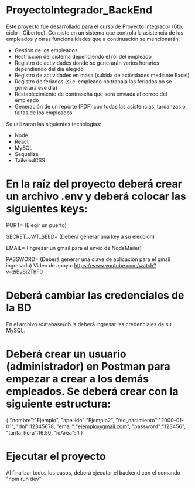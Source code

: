 # ProyectoIntegrador_BackEnd

Este proyecto fue desarrollado para el curso de Proyecto Integrador (6to. ciclo - Cibertec). Consiste en un sistema que controla la asistencia de los 
empleados y otras funcionalidades que a continuación se mencionarán:

- Gestión de los empleados
- Restricción del sistema dependiendo el rol del empleado
- Registro de actividades donde se generarán varios horarios dependiendo del día elegido
- Registro de actividades en masa (subida de actividades mediante Excel)
- Registro de feriados (si el empleado no trabaja los feriados no se generará ese día)
- Restablecimiento de contraseña que será enviada al correo del empleado
- Generación de un reporte (PDF) con todas las asistencias, tardanzas o faltas de los empleados

Se utilizaron las siguientes tecnologías: 

- Node
- React
- MySQL
- Sequelize
- TailwindCSS

# En la raíz del proyecto deberá crear un archivo .env y deberá colocar las siguientes keys:

PORT= (Elegir un puerto)

SECRET_JWT_SEED= (Deberá generar una key a su elección)

EMAIL= (Ingresar un gmail para el envío de NodeMailer)

PASSWORD= (Deberá generar una clave de aplicación para el gmail ingresado) Video de apoyo: https://www.youtube.com/watch?v=ziBy8j2TbF0

# Deberá cambiar las credenciales de la BD

En el archivo /database/db.js deberá ingresar las credenciales de su MySQL.

# Deberá crear un usuario (administrador) en Postman para empezar a crear a los demás empleados. Se deberá crear con la siguiente estructura:

{
  "nombre":"Ejemplo",
  "apellido":"Ejemplo2",
  "fec_nacimiento":"2000-01-01",
  "dni":12345678,
  "email":"ejemplo@gmail.com",
  "password":"123456",
  "tarifa_hora":16.50,
  "idArea": 1
}

# Ejecutar el proyecto

Al finalizar todos los pasos, deberá ejecutar el backend con el comando "npm run dev"
